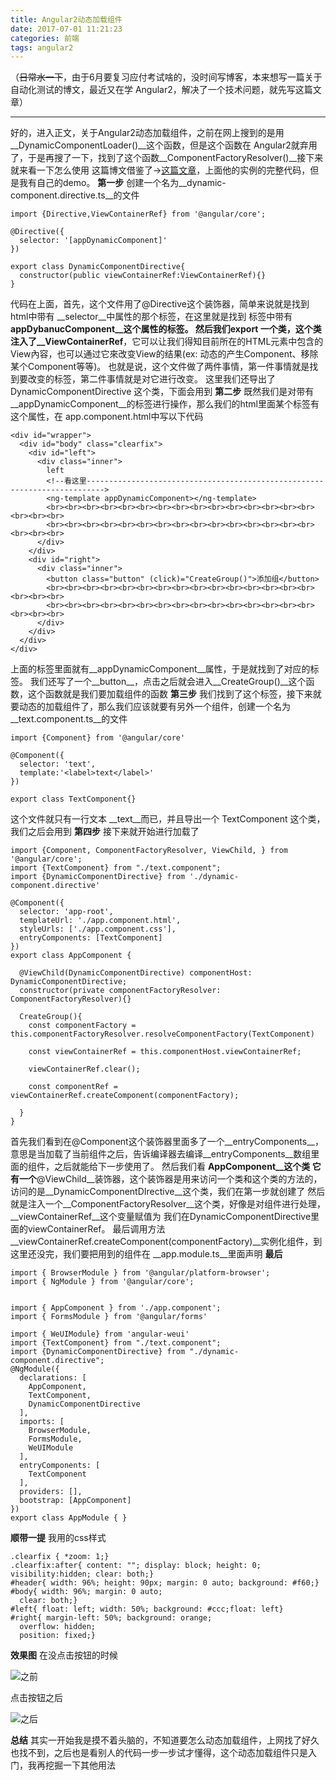 ```yaml
---
title: Angular2动态加载组件
date: 2017-07-01 11:21:23
categories: 前端
tags: angular2
---
```

（~~日常水一下~~，由于6月要复习应付考试啥的，没时间写博客，本来想写一篇关于自动化测试的博文，最近又在学 Angular2，解决了一个技术问题，就先写这篇文章）
***
好的，进入正文，关于Angular2动态加载组件，之前在网上搜到的是用 __DynamicComponentLoader()__这个函数，但是这个函数在 Angular2就弃用了，于是再搜了一下，找到了这个函数__ComponentFactoryResolver()__接下来就来看一下怎么使用
这篇博文借鉴了->[这篇文章](https://dotblogs.com.tw/wellwind/2017/06/21/dynamic-component-with-component-factory-resolver)，上面他的实例的完整代码，但是我有自己的demo。
__第一步__
创建一个名为__dynamic-component.directive.ts__的文件
```
import {Directive,ViewContainerRef} from '@angular/core';

@Directive({
  selector: '[appDynamicComponent]'
})

export class DynamicComponentDirective{
  constructor(public viewContainerRef:ViewContainerRef){}
}
```
代码在上面，首先，这个文件用了@Directive这个装饰器，简单来说就是找到html中带有 __selector__中属性的那个标签，在这里就是找到 标签中带有 __appDybanucComponent__这个属性的标签。
然后我们export 一个类，这个类注入了__ViewContainerRef__，它可以让我们得知目前所在的HTML元素中包含的View內容，也可以通过它來改变View的结果(ex: 动态的产生Component、移除某个Component等等)。
也就是说，这个文件做了两件事情，第一件事情就是找到要改变的标签，第二件事情就是对它进行改变。
这里我们还导出了 DynamicComponentDirective 这个类，下面会用到
__第二步__
既然我们是对带有 __appDynamicComponent__的标签进行操作，那么我们的html里面某个标签有这个属性，在 app.component.html中写以下代码
```
<div id="wrapper">
  <div id="body" class="clearfix">
    <div id="left">
      <div class="inner">
        left
        <!--看这里-------------------------------------------------------------------------->
        <ng-template appDynamicComponent></ng-template>
        <br><br><br><br><br><br><br><br><br><br><br><br><br><br><br><br><br><br>
        <br><br><br><br><br><br><br><br><br><br><br><br><br><br><br><br><br><br>
      </div>
    </div>
    <div id="right">
      <div class="inner">
        <button class="button" (click)="CreateGroup()">添加组</button>
        <br><br><br><br><br><br><br><br><br><br><br><br><br><br><br><br><br><br>
        <br><br><br><br><br><br><br><br><br><br><br><br><br><br><br><br><br><br>
      </div>
    </div>
  </div>
</div>
```
上面的<ng-template>标签里面就有__appDynamicComponent__属性，于是就找到了对应的标签。
我们还写了一个__button__，点击之后就会进入__CreateGroup()__这个函数，这个函数就是我们要加载组件的函数
__第三步__
我们找到了这个标签，接下来就要动态的加载组件了，那么我们应该就要有另外一个组件，创建一个名为__text.component.ts__的文件
```
import {Component} from '@angular/core'

@Component({
  selector: 'text',
  template:'<label>text</label>'
})

export class TextComponent{}

```
这个文件就只有一行文本 __text__而已，并且导出一个 TextComponent 这个类，我们之后会用到
__第四步__
接下来就开始进行加载了
```
import {Component, ComponentFactoryResolver, ViewChild, } from '@angular/core';
import {TextComponent} from "./text.component";
import {DynamicComponentDirective} from './dynamic-component.directive'

@Component({
  selector: 'app-root',
  templateUrl: './app.component.html',
  styleUrls: ['./app.component.css'],
  entryComponents: [TextComponent]
})
export class AppComponent {

  @ViewChild(DynamicComponentDirective) componentHost: DynamicComponentDirective;
  constructor(private componentFactoryResolver: ComponentFactoryResolver){}

  CreateGroup(){
    const componentFactory = this.componentFactoryResolver.resolveComponentFactory(TextComponent)

    const viewContainerRef = this.componentHost.viewContainerRef;

    viewContainerRef.clear();

    const componentRef = viewContainerRef.createComponent(componentFactory);

  }
}
```
首先我们看到在@Component这个装饰器里面多了一个__entryComponents__，意思是当加载了当前组件之后，告诉编译器去编译__entryComponents__数组里面的组件，之后就能给下一步使用了。
然后我们看 __AppComponent__这个类
它有一个__@ViewChild__装饰器，这个装饰器是用来访问一个类和这个类的方法的，访问的是__DynamicComponentDIrective__这个类，我们在第一步就创建了
然后就是注入一个__ComponentFactoryResolver__这个类，好像是对组件进行处理，__viewContainerRef__这个变量赋值为 我们在DynamicComponentDirective里面的viewContainerRef。
最后调用方法 __viewContainerRef.createComponent(componentFactory)__实例化组件，到这里还没完，我们要把用到的组件在 __app.module.ts__里面声明
__最后__
```
import { BrowserModule } from '@angular/platform-browser';
import { NgModule } from '@angular/core';


import { AppComponent } from './app.component';
import { FormsModule } from '@angular/forms'

import { WeUIModule} from 'angular-weui'
import {TextComponent} from "./text.component";
import {DynamicComponentDirective} from "./dynamic-component.directive";
@NgModule({
  declarations: [
    AppComponent,
    TextComponent,
    DynamicComponentDirective
  ],
  imports: [
    BrowserModule,
    FormsModule,
    WeUIModule
  ],
  entryComponents: [
    TextComponent
  ],
  providers: [],
  bootstrap: [AppComponent]
})
export class AppModule { }

```
__顺带一提__
我用的css样式
```
.clearfix { *zoom: 1;}
.clearfix:after{ content: ""; display: block; height: 0; visibility:hidden; clear: both;}
#header{ width: 96%; height: 90px; margin: 0 auto; background: #f60;}
#body{ width: 96%; margin: 0 auto;
  clear: both;}
#left{ float: left; width: 50%; background: #ccc;float: left}
#right{ margin-left: 50%; background: orange;
  overflow: hidden;
  position: fixed;}
```
__效果图__
在没点击按钮的时候

![之前](http://upload-images.jianshu.io/upload_images/5834506-8a44d88d1663a9d5.png?imageMogr2/auto-orient/strip%7CimageView2/2/w/1240)

点击按钮之后

![之后](http://upload-images.jianshu.io/upload_images/5834506-6521e8dadb26b1a2.png?imageMogr2/auto-orient/strip%7CimageView2/2/w/1240)

__总结__
其实一开始我是摸不着头脑的，不知道要怎么动态加载组件，上网找了好久也找不到，之后也是看别人的代码一步一步试才懂得，这个动态加载组件只是入门，我再挖掘一下其他用法







